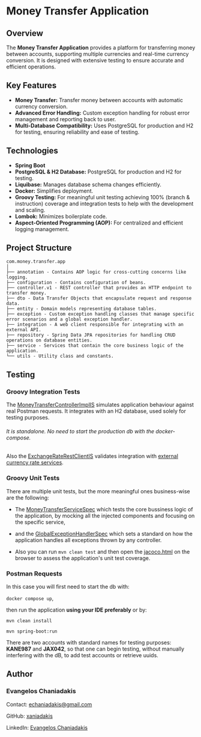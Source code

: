 # Money Transfer Application

## Overview

The **Money Transfer Application** provides a platform for transferring money between accounts, 
supporting multiple currencies and real-time currency conversion. 
It is designed with extensive testing to ensure accurate and efficient operations.

## Key Features
* **Money Transfer:** Transfer money between accounts with automatic currency conversion.
* **Advanced Error Handling:** Custom exception handling for robust error management
and reporting back to user.
* **Multi-Database Compatibility:** Uses PostgreSQL for production and H2 for testing, ensuring reliability and ease of testing.

## Technologies
* **Spring Boot**
* **PostgreSQL & H2 Database:** PostgreSQL for production and H2 for testing.
* **Liquibase:** Manages database schema changes efficiently.
* **Docker:** Simplifies deployment.
* **Groovy Testing:** For meaningful unit testing achieving 100% (branch & instruction) coverage and integration tests to help with the development and scaling.
* **Lombok:** Minimizes boilerplate code.
* **Aspect-Oriented Programming (AOP):** For centralized and efficient logging management.

## Project Structure

```
com.money.transfer.app
│
├── annotation - Contains AOP logic for cross-cutting concerns like logging.
├── configuration - Contains configuration of beans.
├── controller.v1 - REST controller that provides an HTTP endpoint to transfer money.
├── dto - Data Transfer Objects that encapsulate request and response data.
├── entity - Domain models representing database tables.
├── exception - Custom exception handling classes that manage specific error scenarios and a global exception handler.
├── integration - A web client responsible for integrating with an external API.
├── repository - Spring Data JPA repositories for handling CRUD operations on database entities.
├── service - Services that contain the core business logic of the application.
└── utils - Utility class and constants.
```

## Testing

### Groovy Integration Tests

The [MoneyTransferControllerImplIS](src/test/groovy/com/money/transfer/app/controller/v1/MoneyTransferControllerImplIS.groovy)
simulates application behaviour against real Postman requests. It integrates with an H2 database, 
used solely for testing purposes. 

###### _It is standalone. No need to start the production db with the docker-compose._

Also the [ExchangeRateRestClientIS](src/test/groovy/com/money/transfer/app/integration/ExchangeRateRestClientIS.groovy)
validates integration with [external currency rate services](https://app.exchangerate-api.com/).

### Groovy Unit Tests

There are multiple unit tests, but the more meaningful ones business-wise are the following:
* The [MoneyTransferServiceSpec](src/test/groovy/com/money/transfer/app/service/MoneyTransferServiceImplSpec.groovy) which tests the core
bussiness logic of the application, by mocking all the injected components and focusing on the specific service,
* and the [GlobalExceptionHandlerSpec](src/test/groovy/com/money/transfer/app/exception/GlobalExceptionHandlerSpec.groovy)
which sets a standard on how the application handles all exceptions thrown by any controller.

* Also you can run `mvn clean test` and then open the [jacoco.html](target/site/jacoco/index.html) on the browser to assess
the application's unit test coverage.

### Postman Requests

In this case you will first need to start the db with:

`docker compose up`,

then run the application **using your IDE preferably** or by:

`mvn clean install`

`mvn spring-boot:run`

There are two accounts with standard names for testing purposes: **KANE987** and **JAX042**, so that one can begin testing, without
manually interfering with the dB, to add test accounts or retrieve uuids.


## Author
### Evangelos Chaniadakis

Contact: echaniadakis@gmail.com

GitHub: [xaniadakis](https://github.com/xaniadakis)

LinkedIn: [Evangelos Chaniadakis](https://www.linkedin.com/in/evangelos-chaniadakis/)
